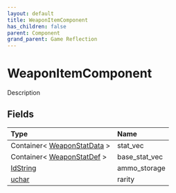 ```yaml
---
layout: default
title: WeaponItemComponent
has_children: false
parent: Component
grand_parent: Game Reflection
---
```

# WeaponItemComponent
Description 

## Fields

| Type | Name |
|:----------|:--------------|
| Container< [WeaponStatData](/riftbreaker-wiki/docs/game-reflection/classes/weapon_stat_data/) > | stat_vec |
| Container< [WeaponStatDef](/riftbreaker-wiki/docs/game-reflection/classes/weapon_stat_def/) > | base_stat_vec |
| [IdString](/riftbreaker-wiki/docs/game-reflection/components/id_string/) | ammo_storage |
| [uchar](/riftbreaker-wiki/docs/game-reflection/enums/uchar/) | rarity |

